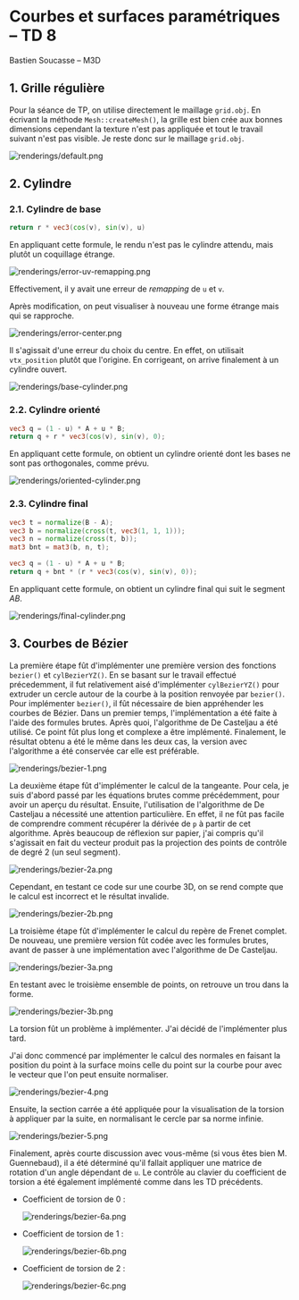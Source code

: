# Courbes et surfaces paramétriques – TD 8

Bastien Soucasse – M3D

## 1. Grille régulière

Pour la séance de TP, on utilise directement le maillage `grid.obj`. En écrivant la méthode `Mesh::createMesh()`, la grille est bien crée aux bonnes dimensions cependant la texture n'est pas appliquée et tout le travail suivant n'est pas visible. Je reste donc sur le maillage `grid.obj`.

![renderings/default.png](renderings/default.png)

## 2. Cylindre

### 2.1. Cylindre de base

```glsl
return r * vec3(cos(v), sin(v), u)
```

En appliquant cette formule, le rendu n'est pas le cylindre attendu, mais plutôt un coquillage étrange.

![renderings/error-uv-remapping.png](renderings/error-uv-remapping.png)

Effectivement, il y avait une erreur de _remapping_ de `u` et `v`.

Après modification, on peut visualiser à nouveau une forme étrange mais qui se rapproche.

![renderings/error-center.png](renderings/error-center.png)

Il s'agissait d'une erreur du choix du centre. En effet, on utilisait `vtx_position` plutôt que l'origine. En corrigeant, on arrive finalement à un cylindre ouvert.

![renderings/base-cylinder.png](renderings/base-cylinder.png)

### 2.2. Cylindre orienté

```glsl
vec3 q = (1 - u) * A + u * B;
return q + r * vec3(cos(v), sin(v), 0);
```

En appliquant cette formule, on obtient un cylindre orienté dont les bases ne sont pas orthogonales, comme prévu.

![renderings/oriented-cylinder.png](renderings/oriented-cylinder.png)

### 2.3. Cylindre final

```glsl
vec3 t = normalize(B - A);
vec3 b = normalize(cross(t, vec3(1, 1, 1)));
vec3 n = normalize(cross(t, b));
mat3 bnt = mat3(b, n, t);

vec3 q = (1 - u) * A + u * B;
return q + bnt * (r * vec3(cos(v), sin(v), 0));
```

En appliquant cette formule, on obtient un cylindre final qui suit le segment _AB_.

![renderings/final-cylinder.png](renderings/final-cylinder.png)

## 3. Courbes de Bézier

La première étape fût d'implémenter une première version des fonctions `bezier()` et `cylBezierYZ()`. En se basant sur le travail effectué précedemment, il fut relativement aisé d'implémenter `cylBezierYZ()` pour extruder un cercle autour de la courbe à la position renvoyée par `bezier()`. Pour implémenter `bezier()`, il fût nécessaire de bien appréhender les courbes de Bézier. Dans un premier temps, l'implémentation a été faite à l'aide des formules brutes. Après quoi, l'algorithme de De Casteljau a été utilisé. Ce point fût plus long et complexe a être implémenté. Finalement, le résultat obtenu a été le même dans les deux cas, la version avec l'algorithme a été conservée car elle est préférable.

![renderings/bezier-1.png](renderings/bezier-1.png)

La deuxième étape fût d'implémenter le calcul de la tangeante. Pour cela, je suis d'abord passé par les équations brutes comme précédemment, pour avoir un aperçu du résultat. Ensuite, l'utilisation de l'algorithme de De Casteljau a nécessité une attention particulière. En effet, il ne fût pas facile de comprendre comment récupérer la dérivée de `p` à partir de cet algorithme. Après beaucoup de réflexion sur papier, j'ai compris qu'il s'agissait en fait du vecteur produit pas la projection des points de contrôle de degré 2 (un seul segment).

![renderings/bezier-2a.png](renderings/bezier-2a.png)

Cependant, en testant ce code sur une courbe 3D, on se rend compte que le calcul est incorrect et le résultat invalide.

![renderings/bezier-2b.png](renderings/bezier-2b.png)

La troisième étape fût d'implémenter le calcul du repère de Frenet complet. De nouveau, une première version fût codée avec les formules brutes, avant de passer à une implémentation avec l'algorithme de De Casteljau.

![renderings/bezier-3a.png](renderings/bezier-3a.png)

En testant avec le troisième ensemble de points, on retrouve un trou dans la forme.

![renderings/bezier-3b.png](renderings/bezier-3b.png)

La torsion fût un problème à implémenter. J'ai décidé de l'implémenter plus tard.

J'ai donc commencé par implémenter le calcul des normales en faisant la position du point à la surface moins celle du point sur la courbe pour avec le vecteur que l'on peut ensuite normaliser.

![renderings/bezier-4.png](renderings/bezier-4.png)

Ensuite, la section carrée a été appliquée pour la visualisation de la torsion à appliquer par la suite, en normalisant le cercle par sa norme infinie.

![renderings/bezier-5.png](renderings/bezier-5.png)

Finalement, après courte discussion avec vous-même (si vous êtes bien M. Guennebaud), il a été déterminé qu'il fallait appliquer une matrice de rotation d'un angle dépendant de `u`. Le contrôle au clavier du coefficient de torsion a été également implémenté comme dans les TD précédents.

- Coefficient de torsion de 0 :

    ![renderings/bezier-6a.png](renderings/bezier-6a.png)

- Coefficient de torsion de 1 :

    ![renderings/bezier-6b.png](renderings/bezier-6b.png)

- Coefficient de torsion de 2 :

    ![renderings/bezier-6c.png](renderings/bezier-6c.png)
